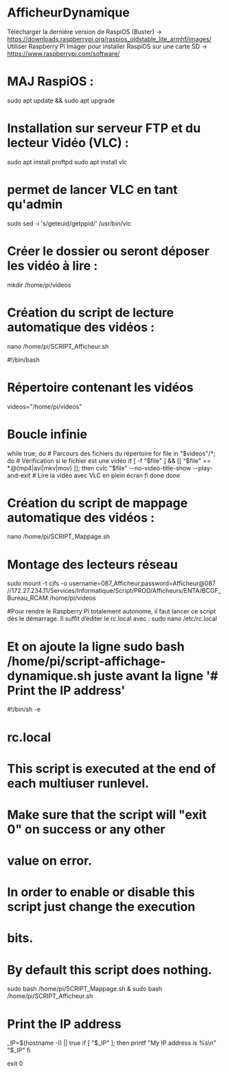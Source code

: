 # AfficheurDynamique


Télécharger la dernière version de RaspiOS (Buster) -> https://downloads.raspberrypi.org/raspios_oldstable_lite_armhf/images/
Utiliser Raspberry Pi Imager pour installer RaspiOS sur une carte SD -> https://www.raspberrypi.com/software/

# MAJ RaspiOS :
sudo apt update && sudo apt upgrade

# Installation sur serveur FTP et du lecteur Vidéo (VLC)  :
sudo apt install proftpd
sudo apt install vlc

# permet de lancer VLC en tant qu'admin
sudo sed -i 's/geteuid/getppid/' /usr/bin/vlc

# Créer le dossier ou seront déposer les vidéo à lire :
mkdir /home/pi/videos

# Création du script de lecture automatique des vidéos :
nano /home/pi/SCRIPT_Afficheur.sh

#!/bin/bash

# Répertoire contenant les vidéos
videos="/home/pi/videos"

# Boucle infinie
while true; do
    # Parcours des fichiers du répertoire
    for file in "$videos"/*; do
        # Vérification si le fichier est une vidéo
        if [ -f "$file" ] && [[ "$file" == *.@(mp4|avi|mkv|mov) ]]; then
            cvlc "$file" --no-video-title-show --play-and-exit  # Lire la vidéo avec VLC en plein écran
        fi
    done
done

# Création du script de mappage automatique des vidéos :
nano /home/pi/SCRIPT_Mappage.sh

# Montage des lecteurs réseau
sudo mount -t cifs -o username=087_Afficheur,password=Afficheur@087 //172.27.234.11/Services/Informatique/Script/PROD/Afficheurs/ENTA/BCGF_Bureau_RCAM /home/pi/videos

#Pour rendre le Raspberry Pi totalement autonome, il faut lancer ce script dès le démarrage. Il suffit d’éditer le rc.local avec :
sudo nano /etc/rc.local

# Et on ajoute la ligne sudo bash /home/pi/script-affichage-dynamique.sh juste avant la ligne '# Print the IP address'

#!/bin/sh -e
#
# rc.local
#
# This script is executed at the end of each multiuser runlevel.
# Make sure that the script will "exit 0" on success or any other
# value on error.
#
# In order to enable or disable this script just change the execution
# bits.
#
# By default this script does nothing.

sudo bash /home/pi/SCRIPT_Mappage.sh &
sudo bash /home/pi/SCRIPT_Afficheur.sh

# Print the IP address
_IP=$(hostname -I) || true
if [ "$_IP" ]; then
  printf "My IP address is %s\n" "$_IP"
fi

exit 0
